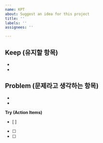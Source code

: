 ```yaml
---
name: KPT
about: Suggest an idea for this project
title: ''
labels: ''
assignees: ''

---
```


**Keep (유지할 항목)**
- 
-
-
**Problem (문제라고 생각하는 항목)**
-
-
-
**Try (Action Items)**
- [ ]
- [ ]
- [ ]
